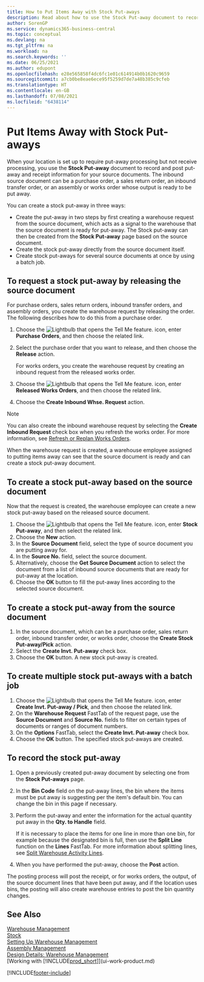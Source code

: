 ```yaml
---
title: How to Put Items Away with Stock Put-aways
description: Read about how to use the Stock Put-away document to record and post put-away and receipt information for your source documents.
author: SorenGP
ms.service: dynamics365-business-central
ms.topic: conceptual
ms.devlang: na
ms.tgt_pltfrm: na
ms.workload: na
ms.search.keywords: ''
ms.date: 06/25/2021
ms.author: edupont
ms.openlocfilehash: e28e565858f4dc6fc1e01c614914b0b1620c9659
ms.sourcegitcommit: a7cb0be8eae6ece95f5259d7de7a48b385c9cfeb
ms.translationtype: HT
ms.contentlocale: en-GB
ms.lasthandoff: 07/08/2021
ms.locfileid: "6438114"
---
```

# <a name="put-items-away-with-inventory-put-aways"></a>Put Items Away with Stock Put-aways
When your location is set up to require put-away processing but not receive processing, you use the **Stock Put-away** document to record and post put-away and receipt information for your source documents. The inbound source document can be a purchase order, a sales return order, an inbound transfer order, or an assembly or works order whose output is ready to be put away.  

You can create a stock put-away in three ways:  

- Create the put-away in two steps by first creating a warehouse request from the source document, which acts as a signal to the warehouse that the source document is ready for put-away. The Stock put-away can then be created from the **Stock Put-away** page based on the source document.  
- Create the stock put-away directly from the source document itself.  
- Create stock put-aways for several source documents at once by using a batch job.  

## <a name="to-request-an-inventory-put-away-by-releasing-the-source-document"></a>To request a stock put-away by releasing the source document
For purchase orders, sales return orders, inbound transfer orders, and assembly orders, you create the warehouse request by releasing the order. The following describes how to do this from a purchase order.  

1.  Choose the ![Lightbulb that opens the Tell Me feature.](media/ui-search/search_small.png "Tell me what you want to do") icon, enter **Purchase Orders**, and then choose the related link.
2. Select the purchase order that you want to release, and then choose the **Release** action.  

    For works orders, you create the warehouse request by creating an inbound request from the released works order.  
3.  Choose the ![Lightbulb that opens the Tell Me feature.](media/ui-search/search_small.png "Tell me what you want to do") icon, enter **Released Works Orders**, and then choose the related link.  
4. Choose the **Create Inbound Whse. Request** action.  

> [!NOTE]  
>  You can also create the inbound warehouse request by selecting the **Create Inbound Request** check box when you refresh the works order. For more information, see [Refresh or Replan Works Orders](production-how-to-replan-refresh-production-orders.md).  

When the warehouse request is created, a warehouse employee assigned to putting items away can see that the source document is ready and can create a stock put-away document.  

## <a name="to-create-an-inventory-put-away-based-on-the-source-document"></a>To create a stock put-away based on the source document
Now that the request is created, the warehouse employee can create a new stock put-away based on the released source document.   
1.  Choose the ![Lightbulb that opens the Tell Me feature.](media/ui-search/search_small.png "Tell me what you want to do") icon, enter **Stock Put-away**, and then select the related link.  
2. Choose the **New** action.  
3. In the **Source Document** field, select the type of source document you are putting away for.  
4. In the **Source No.** field, select the source document.  
5. Alternatively, choose the **Get Source Document** action to select the document from a list of inbound source documents that are ready for put-away at the location.  
6. Choose the **OK** button to fill the put-away lines according to the selected source document.  

## <a name="to-create-an-inventory-put-away-from-the-source-document"></a>To create a stock put-away from the source document  
1.  In the source document, which can be a purchase order, sales return order, inbound transfer order, or works order, choose the **Create Stock Put-away/Pick** action.  
2. Select the **Create Invt. Put-away** check box.
3. Choose the **OK** button. A new stock put-away is created.

## <a name="to-create-multiple-inventory-put-aways-with-a-batch-job"></a>To create multiple stock put-aways with a batch job  
1.  Choose the ![Lightbulb that opens the Tell Me feature.](media/ui-search/search_small.png "Tell me what you want to do") icon, enter **Create Invt. Put-away / Pick**, and then choose the related link.  
2.  On the **Warehouse Request** FastTab of the request page, use the **Source Document** and **Source No.** fields to filter on certain types of documents or ranges of document numbers.  
3.  On the **Options** FastTab, select the **Create Invt. Put-away** check box.
4.  Choose the **OK** button. The specified stock put-aways are created.

## <a name="to-record-the-inventory-put-away"></a>To record the stock put-away  
1. Open a previously created put-away document by selecting one from the **Stock Put-aways** page.  
2. In the **Bin Code** field on the put-away lines, the bin where the items must be put away is suggesting per the item's default bin. You can change the bin in this page if necessary.  
3. Perform the put-away and enter the information for the actual quantity put away in the **Qty. to Handle** field.

    If it is necessary to place the items for one line in more than one bin, for example because the designated bin is full, then use the **Split Line** function on the **Lines** FastTab. For more information about splitting lines, see [Split Warehouse Activity Lines](warehouse-how-to-split-warehouse-activity-lines.md).  
4. When you have performed the put-away, choose the **Post** action.  

The posting process will post the receipt, or for works orders, the output, of the source document lines that have been put away, and if the location uses bins, the posting will also create warehouse entries to post the bin quantity changes.

## <a name="see-also"></a>See Also  
[Warehouse Management](warehouse-manage-warehouse.md)  
[Stock](inventory-manage-inventory.md)  
[Setting Up Warehouse Management](warehouse-setup-warehouse.md)     
[Assembly Management](assembly-assemble-items.md)    
[Design Details: Warehouse Management](design-details-warehouse-management.md)  
[Working with [!INCLUDE[prod_short](includes/prod_short.md)]](ui-work-product.md)  


[!INCLUDE[footer-include](includes/footer-banner.md)]